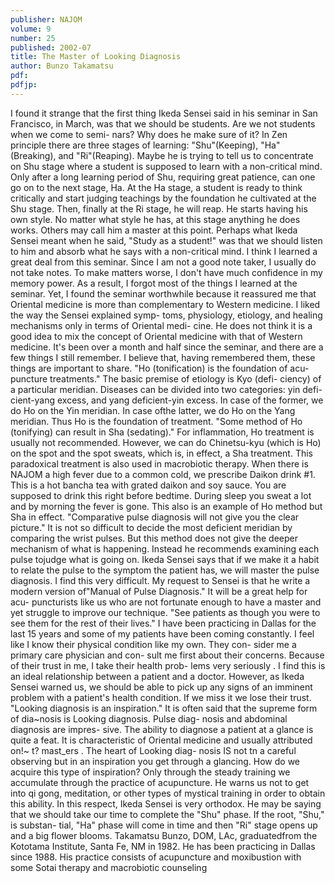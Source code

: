 ```yaml
---
publisher: NAJOM
volume: 9
number: 25
published: 2002-07
title: The Master of Looking Diagnosis
author: Bunzo Takamatsu
pdf:
pdfjp:
---
```


I found it strange that the first thing Ikeda Sensei said in his seminar in San Francisco, in March, was that we should be students. Are we not students when we come to semi- nars? Why does he make sure of it? In Zen principle there are three stages of learning: "Shu"(Keeping), "Ha"(Breaking), and "Ri"(Reaping). Maybe he is trying to tell us to concentrate on Shu stage where a student is supposed to learn with a non-critical mind. Only after a long learning period of Shu, requiring great patience, can one go on to the next stage, Ha. At the Ha stage, a student is ready to think critically and start judging teachings by the foundation he cultivated at the Shu stage. Then, finally at the Ri stage, he will reap. He starts having his own style. No matter what style he has, at this stage anything he does works. Others may call him a master at this point. Perhaps what Ikeda Sensei meant when he said, "Study as a student!" was that we should listen to him and absorb what he says with a non-critical mind. I think I learned a great deal from this seminar. Since I am not a good note taker, I usually do not take notes. To make matters worse, I don't have much confidence in my memory power. As a result, I forgot most of the things I learned at the seminar. Yet, I found the seminar worthwhile because it reassured me that Oriental medicine is more than complementary to Western medicine. I liked the way the Sensei explained symp- toms, physiology, etiology, and healing mechanisms only in terms of Oriental medi- cine. He does not think it is a good idea to mix the concept of Oriental medicine with that of Western medicine. It's been over a month and half since the seminar, and there are a few things I still remember. I believe that, having remembered them, these things are important to share. "Ho (tonification) is the foundation of acu- puncture treatments." The basic premise of etiology is Kyo (defi- ciency) of a particular meridian. Diseases can be divided into two categories: yin defi- cient-yang excess, and yang deficient-yin excess. In case of the former, we do Ho on the Yin meridian. In case ofthe latter, we do Ho on the Yang meridian. Thus Ho is the foundation of treatment. "Some method of Ho (tonifying) can result in Sha (sedating)." For inflammation, Ho treatment is usually not recommended. However, we can do Chinetsu-kyu (which is Ho) on the spot and the spot sweats, which is, in effect, a Sha treatment. This paradoxical treatment is also used in macrobiotic therapy. When there is NAJOM a high fever due to a common cold, we prescribe Daikon drink #1. This is a hot bancha tea with grated daikon and soy sauce. You are supposed to drink this right before bedtime. During sleep you sweat a lot and by morning the fever is gone. This also is an example of Ho method but Sha in effect. "Comparative pulse diagnosis will not give you the clear picture." It is not so difficult to decide the most deficient meridian by comparing the wrist pulses. But this method does not give the deeper mechanism of what is happening. Instead he recommends examining each pulse tojudge what is going on. Ikeda Sensei says that if we make it a habit to relate the pulse to the symptom the patient has, we will master the pulse diagnosis. I find this very difficult. My request to Sensei is that he write a modern version of"Manual of Pulse Diagnosis." It will be a great help for acu- puncturists like us who are not fortunate enough to have a master and yet struggle to improve our technique. "See patients as though you were to see them for the rest of their lives." I have been practicing in Dallas for the last 15 years and some of my patients have been coming constantly. I feel like I know their physical condition like my own. They con- sider me a primary care physician and con- sult me first about their concerns. Because of their trust in me, I take their health prob- lems very seriously . I find this is an ideal relationship between a patient and a doctor. However, as Ikeda Sensei warned us, we should be able to pick up any signs of an imminent problem with a patient's health condition. If we miss it we lose their trust. "Looking diagnosis is an inspiration." It is often said that the supreme form of dia~nosis is Looking diagnosis. Pulse diag- nosis and abdominal diagnosis are impres- sive. The ability to diagnose a patient at a glance is quite a feat. It is characteristic of Oriental medicine and usually attributed on!~ t? mast_ers . The heart of Looking diag- nosis IS not tn a careful observing but in an inspiration you get through a glancing. How do we acquire this type of inspiration? Only through the steady training we accumulate through the practice of acupuncture. He warns us not to get into qi gong, meditation, or other types of mystical training in order to obtain this ability. In this respect, Ikeda Sensei is very orthodox. He may be saying that we should take our time to complete the "Shu" phase. If the root, "Shu," is substan- tial, "Ha" phase will come in time and then "Ri" stage opens up and a big flower blooms. Takamatsu Bunzo, DOM, LAc, graduatedfrom the Kototama Institute, Santa Fe, NM in 1982. He has been practicing in Dallas since 1988. His practice consists of acupuncture and moxibustion with some Sotai therapy and macrobiotic counseling
